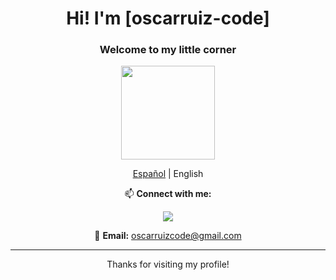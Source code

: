 <div align="center">
  <h1>Hi! I'm [oscarruiz-code]</h1>

  <h3>Welcome to my little corner</h3>

  <img src="https://media.giphy.com/media/Cmr1OMJ2FN0B2/giphy.gif" width="150"/>

  <p><a href="README.md">Español</a> | English</p>
  
  <p>📫 <strong>Connect with me:</strong></p>
  <p>
    <a href="https://www.linkedin.com/in/%C3%Bóscar-ruiz-rosa-78b520245/">
      <img src="https://img.shields.io/badge/LinkedIn-0A66C2?style=flat&logo=linkedin&logoColor=white"/>
     </a>
  </p>
  <p>📧 <strong>Email:</strong> <a href="mailto:oscarruizcode@gmail.com">oscarruizcode@gmail.com</a></p>
  <hr/>
  <p>Thanks for visiting my profile!</p>
</div>
